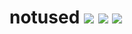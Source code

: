 # notused [![](https://img.shields.io/npm/v/notused.svg)](https://www.npmjs.com/package/notused) [![](https://travis-ci.org/g-harel/notused.svg?branch=master)](https://travis-ci.org/g-harel/notused) [![](https://img.shields.io/npm/types/notused.svg)](https://github.com/g-harel/notused)

<!--

verbose logs (immutable checker id for grep)
comments
tests
translate report
globby exclude/include dirs

okwolo regexp exec reset

 -->
